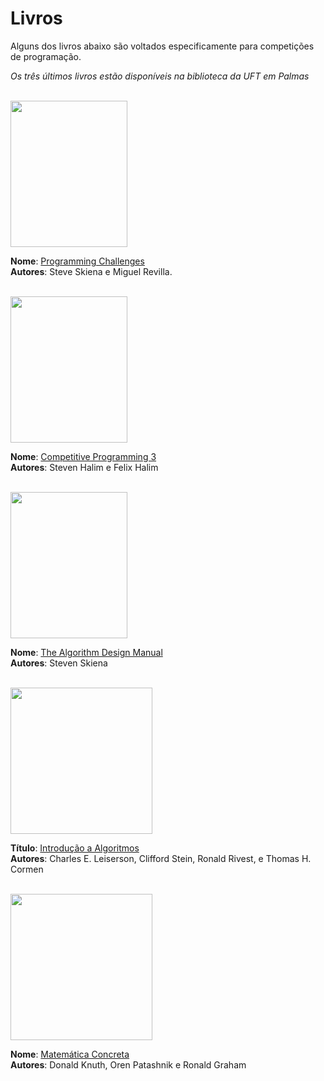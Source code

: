 Livros
=======

Alguns dos livros abaixo são voltados especificamente para competições de programação.

_Os três últimos livros estão disponíveis na biblioteca da UFT em Palmas_

<br>
<img width="187" height="234" src="http://t0.gstatic.com/images?q=tbn:ANd9GcRyp5Wbx2CYc2rFsZqdTEI160TMyqY7SIaXT_tvWbFNAjiqHnoT">

**Nome**: [Programming Challenges](http://www.amazon.com/Programming-Challenges-Contest-Training-Computer/dp/0387001638)<br>
**Autores**: Steve Skiena e Miguel Revilla.

<br>
<img width="187" height="234" src="http://static.lulu.com/browse/product_thumbnail.php?productId=21059906&resolution=320">

**Nome**: [Competitive Programming 3](http://www.lulu.com/shop/steven-halim/competitive-programming-3/paperback/product-21059906.html) <br>
**Autores**: Steven Halim e Felix Halim

<br>
<img width="187" height="234" src="http://ecx.images-amazon.com/images/I/51puVw65icL._SX357_BO1,204,203,200_.jpg">

**Nome**: [The Algorithm Design Manual](http://www.amazon.com/Algorithm-Design-Manual-Steven-Skiena/dp/1849967202)<br>
**Autores**: Steven Skiena

<br>
<img width="227" height="234" src="http://isuba1-a.akamaihd.net/produtos/01/00/item/111052/6/111052655_1GG.jpg">

**Título**: [Introdução a Algoritmos](http://www.submarino.com.br/produto/111052655/algoritmos-teoria-e-pratica)<br>
**Autores**:  Charles E. Leiserson, Clifford Stein, Ronald Rivest, e Thomas H. Cormen

<br>
<img width="227" height="234" src="http://www.casasbahia-imagens.com.br/livros/LivrodeCienciasExatas/Matematica/205933/5274423/Matematica-Concreta-Fundamentos-para-Ciencias-da-Computacao-205933.jpg">

**Nome**: [Matemática Concreta](http://www.casasbahia.com.br/livros/LivrodeCienciasExatas/Matematica/Matematica-Concreta-Fundamentos-para-Ciencias-da-Computacao-205933.html)<br>
**Autores**: Donald Knuth, Oren Patashnik e Ronald Graham
